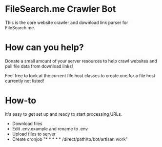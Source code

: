 # FileSearch.me Crawler Bot
This is the core website crawler and download link parser for FileSearch.me.

# How can you help?
Donate a small amount of your server resources to help crawl websites and pull file data from download links!

Feel free to look at the current file host classes to create one for a file host currently not listed!

# How-to
It's easy to get set up and ready to start processing URLs.

- Download files
- Edit .env.example and rename to .env
- Upload files to server
- Create cronjob "* * * * * /direct/path/to/bot/artisan work"

